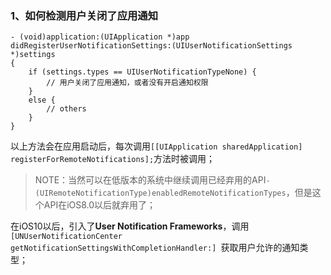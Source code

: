 ### 1、如何检测用户关闭了应用通知

```
- (void)application:(UIApplication *)app didRegisterUserNotificationSettings:(UIUserNotificationSettings *)settings
{
	if (settings.types == UIUserNotificationTypeNone) {
		// 用户关闭了应用通知，或者没有开启通知权限
	}
	else {
		// others
	}
}
```

以上方法会在应用启动后，每次调用`[[UIApplication sharedApplication] registerForRemoteNotifications];`方法时被调用；

> NOTE：当然可以在低版本的系统中继续调用已经弃用的API`- (UIRemoteNotificationType)enabledRemoteNotificationTypes`，但是这个API在iOS8.0以后就弃用了；

在iOS10以后，引入了**User Notification Frameworks**，调用`[UNUserNotificationCenter getNotificationSettingsWithCompletionHandler:] `获取用户允许的通知类型；